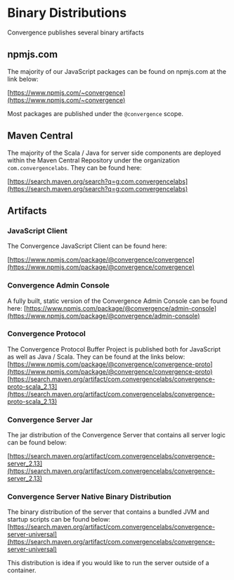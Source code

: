 # Binary Distributions
Convergence publishes several binary artifacts

## npmjs.com
The majority of our JavaScript packages can be found on npmjs.com at the link below:

[https://www.npmjs.com/~convergence](https://www.npmjs.com/~convergence)

Most packages are published under the `@convergence` scope.

## Maven Central
The majority of the Scala / Java for server side components are deployed within the Maven Central Repository under the organization `com.convergencelabs`.  They can be found here:

[https://search.maven.org/search?q=g:com.convergencelabs](https://search.maven.org/search?q=g:com.convergencelabs)

## Artifacts
### JavaScript Client
The Convergence JavaScript Client can be found here: 

[https://www.npmjs.com/package/@convergence/convergence](https://www.npmjs.com/package/@convergence/convergence)

### Convergence Admin Console
A fully built, static version of the Convergence Admin Console can be found here:
[https://www.npmjs.com/package/@convergence/admin-console](https://www.npmjs.com/package/@convergence/admin-console)

### Convergence Protocol
The Convergence Protocol Buffer Project is published both for JavaScript as well as Java / Scala. They can be found at the links below:
[https://www.npmjs.com/package/@convergence/convergence-proto](https://www.npmjs.com/package/@convergence/convergence-proto)
[https://search.maven.org/artifact/com.convergencelabs/convergence-proto-scala_2.13](https://search.maven.org/artifact/com.convergencelabs/convergence-proto-scala_2.13)

### Convergence Server Jar
The jar distribution of the Convergence Server that contains all server logic can be found below:

[https://search.maven.org/artifact/com.convergencelabs/convergence-server_2.13](https://search.maven.org/artifact/com.convergencelabs/convergence-server_2.13)

### Convergence Server Native Binary Distribution
The binary distribution of the server that contains a bundled JVM and startup scripts can be found below:
[https://search.maven.org/artifact/com.convergencelabs/convergence-server-universal](https://search.maven.org/artifact/com.convergencelabs/convergence-server-universal)

This distribution is idea if you would like to run the server outside of a container.